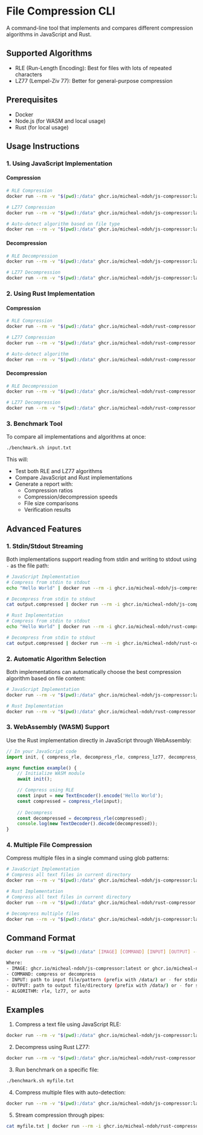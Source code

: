 # File Compression CLI

A command-line tool that implements and compares different compression algorithms in JavaScript and Rust.

## Supported Algorithms

- RLE (Run-Length Encoding): Best for files with lots of repeated characters
- LZ77 (Lempel-Ziv 77): Better for general-purpose compression

## Prerequisites

- Docker
- Node.js (for WASM and local usage)
- Rust (for local usage)

## Usage Instructions

### 1. Using JavaScript Implementation

#### Compression

```bash
# RLE Compression
docker run --rm -v "$(pwd):/data" ghcr.io/micheal-ndoh/js-compressor:latest compress "/data/input.txt" "/data/output.compressed" --algorithm rle
```

```bash
# LZ77 Compression
docker run --rm -v "$(pwd):/data" ghcr.io/micheal-ndoh/js-compressor:latest compress "/data/input.txt" "/data/output.compressed" --algorithm lz77
```

```bash
# Auto-detect algorithm based on file type
docker run --rm -v "$(pwd):/data" ghcr.io/micheal-ndoh/js-compressor:latest compress "/data/input.txt" "/data/output.compressed" --algorithm auto
```

#### Decompression

```bash
# RLE Decompression
docker run --rm -v "$(pwd):/data" ghcr.io/micheal-ndoh/js-compressor:latest decompress "/data/input.compressed" "/data/output.txt" --algorithm rle
```

```bash
# LZ77 Decompression
docker run --rm -v "$(pwd):/data" ghcr.io/micheal-ndoh/js-compressor:latest decompress "/data/input.compressed" "/data/output.txt" --algorithm lz77
```

### 2. Using Rust Implementation

#### Compression

```bash
# RLE Compression
docker run --rm -v "$(pwd):/data" ghcr.io/micheal-ndoh/rust-compressor:latest compress "/data/input.txt" "/data/output.compressed" --algorithm rle
```

```bash
# LZ77 Compression
docker run --rm -v "$(pwd):/data" ghcr.io/micheal-ndoh/rust-compressor:latest compress "/data/input.txt" "/data/output.compressed" --algorithm lz77
```

```bash
# Auto-detect algorithm
docker run --rm -v "$(pwd):/data" ghcr.io/micheal-ndoh/rust-compressor:latest compress "/data/input.txt" "/data/output.compressed" --algorithm auto
```

#### Decompression

```bash
# RLE Decompression
docker run --rm -v "$(pwd):/data" ghcr.io/micheal-ndoh/rust-compressor:latest decompress "/data/input.compressed" "/data/output.txt" --algorithm rle
```

```bash
# LZ77 Decompression
docker run --rm -v "$(pwd):/data" ghcr.io/micheal-ndoh/rust-compressor:latest decompress "/data/input.compressed" "/data/output.txt" --algorithm lz77
```

### 3. Benchmark Tool

To compare all implementations and algorithms at once:

```bash
./benchmark.sh input.txt
```

This will:

- Test both RLE and LZ77 algorithms
- Compare JavaScript and Rust implementations
- Generate a report with:
  - Compression ratios
  - Compression/decompression speeds
  - File size comparisons
  - Verification results

## Advanced Features

### 1. Stdin/Stdout Streaming

Both implementations support reading from stdin and writing to stdout using `-` as the file path:

```bash
# JavaScript Implementation
# Compress from stdin to stdout
echo "Hello World" | docker run --rm -i ghcr.io/micheal-ndoh/js-compressor:latest compress - - --algorithm rle > output.compressed
```

```bash
# Decompress from stdin to stdout
cat output.compressed | docker run --rm -i ghcr.io/micheal-ndoh/js-compressor:latest decompress - - --algorithm rle > output.txt
```

```bash
# Rust Implementation
# Compress from stdin to stdout
echo "Hello World" | docker run --rm -i ghcr.io/micheal-ndoh/rust-compressor:latest compress - - --algorithm rle > output.compressed
```

```bash
# Decompress from stdin to stdout
cat output.compressed | docker run --rm -i ghcr.io/micheal-ndoh/rust-compressor:latest decompress - - --algorithm rle > output.txt
```

### 2. Automatic Algorithm Selection

Both implementations can automatically choose the best compression algorithm based on file content:

```bash
# JavaScript Implementation
docker run --rm -v "$(pwd):/data" ghcr.io/micheal-ndoh/js-compressor:latest compress "/data/input.txt" "/data/output.compressed" --algorithm auto

# Rust Implementation
docker run --rm -v "$(pwd):/data" ghcr.io/micheal-ndoh/rust-compressor:latest compress "/data/input.txt" "/data/output.compressed" --algorithm auto
```

### 3. WebAssembly (WASM) Support

Use the Rust implementation directly in JavaScript through WebAssembly:

```javascript
// In your JavaScript code
import init, { compress_rle, decompress_rle, compress_lz77, decompress_lz77 } from '@micheal-ndoh/rust-compressor-wasm';

async function example() {
    // Initialize WASM module
    await init();

    // Compress using RLE
    const input = new TextEncoder().encode('Hello World');
    const compressed = compress_rle(input);
    
    // Decompress
    const decompressed = decompress_rle(compressed);
    console.log(new TextDecoder().decode(decompressed));
}
```

### 4. Multiple File Compression

Compress multiple files in a single command using glob patterns:

```bash
# JavaScript Implementation
# Compress all text files in current directory
docker run --rm -v "$(pwd):/data" ghcr.io/micheal-ndoh/js-compressor:latest compress "/data/*.txt" "/data/output/" --algorithm auto

# Rust Implementation
# Compress all text files in current directory
docker run --rm -v "$(pwd):/data" ghcr.io/micheal-ndoh/rust-compressor:latest compress "/data/*.txt" "/data/output/" --algorithm auto

# Decompress multiple files
docker run --rm -v "$(pwd):/data" ghcr.io/micheal-ndoh/js-compressor:latest decompress "/data/output/*.compressed" "/data/restored/" --algorithm auto
```

## Command Format

```bash
docker run --rm -v "$(pwd):/data" [IMAGE] [COMMAND] [INPUT] [OUTPUT] --algorithm [ALGORITHM]

Where:
- IMAGE: ghcr.io/micheal-ndoh/js-compressor:latest or ghcr.io/micheal-ndoh/rust-compressor:latest
- COMMAND: compress or decompress
- INPUT: path to input file/pattern (prefix with /data/) or - for stdin
- OUTPUT: path to output file/directory (prefix with /data/) or - for stdout
- ALGORITHM: rle, lz77, or auto
```

## Examples

1. Compress a text file using JavaScript RLE:

```bash
docker run --rm -v "$(pwd):/data" ghcr.io/micheal-ndoh/js-compressor:latest compress "/data/myfile.txt" "/data/myfile.compressed" --algorithm rle
```

2. Decompress using Rust LZ77:

```bash
docker run --rm -v "$(pwd):/data" ghcr.io/micheal-ndoh/rust-compressor:latest decompress "/data/myfile.compressed" "/data/myfile.restored" --algorithm lz77
```

3. Run benchmark on a specific file:

```bash
./benchmark.sh myfile.txt
```

4. Compress multiple files with auto-detection:

```bash
docker run --rm -v "$(pwd):/data" ghcr.io/micheal-ndoh/js-compressor:latest compress "/data/files/*.txt" "/data/compressed/" --algorithm auto
```

5. Stream compression through pipes:

```bash
cat myfile.txt | docker run --rm -i ghcr.io/micheal-ndoh/rust-compressor:latest compress - - --algorithm rle > compressed.bin
```
